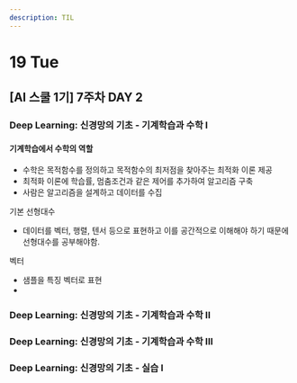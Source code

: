 ```yaml
---
description: TIL
---
```


# 19 Tue

## \[AI 스쿨 1기\] 7주차 DAY 2

### Deep Learning: 신경망의 기초 - 기계학습과 수학 I

#### 기계학습에서 수학의 역할

* 수학은 목적함수를 정의하고 목적함수의 최저점을 찾아주는 최적화 이론 제공
* 최적화 이론에 학습률, 멈춤조건과 같은 제어를 추가하여 알고리즘 구축
* 사람은 알고리즘을 설계하고 데이터를 수집

기본 선형대수

* 데이터를 벡터, 행렬, 텐서 등으로 표현하고 이를 공간적으로 이해해야 하기 때문에 선형대수를 공부해야함.

벡터

* 샘플을 특징 벡터로 표현
* 


### Deep Learning: 신경망의 기초 - 기계학습과 수학 II



### Deep Learning: 신경망의 기초 - 기계학습과 수학 III



### Deep Learning: 신경망의 기초 - 실습 I



